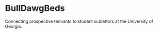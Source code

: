 # BullDawgBeds

Connecting prospective tennants to student sublettors at the University of Georgia.
